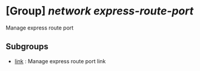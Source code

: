 # [Group] _network express-route-port_

Manage express route port

## Subgroups

- [link](/Commands/network/express-route-port/link/readme.md)
: Manage express route port link
